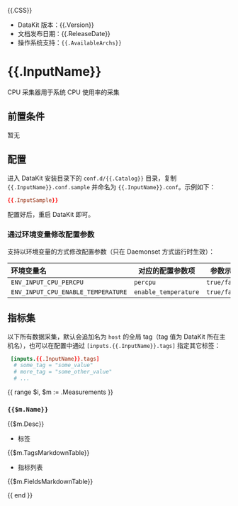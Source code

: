 {{.CSS}}

- DataKit 版本：{{.Version}}
- 文档发布日期：{{.ReleaseDate}}
- 操作系统支持：`{{.AvailableArchs}}`

# {{.InputName}}

CPU 采集器用于系统 CPU 使用率的采集

## 前置条件

暂无

## 配置

进入 DataKit 安装目录下的 `conf.d/{{.Catalog}}` 目录，复制 `{{.InputName}}.conf.sample` 并命名为 `{{.InputName}}.conf`。示例如下：

```toml
{{.InputSample}}
```

配置好后，重启 DataKit 即可。

### 通过环境变量修改配置参数

支持以环境变量的方式修改配置参数（只在 Daemonset 方式运行时生效）：

| 环境变量名                         | 对应的配置参数项     | 参数示例     |
| :---                               | ---                  | ---          |
| `ENV_INPUT_CPU_PERCPU`             | `percpu`             | `true/false` |
| `ENV_INPUT_CPU_ENABLE_TEMPERATURE` | `enable_temperature` | `true/false` |

## 指标集

以下所有数据采集，默认会追加名为 `host` 的全局 tag（tag 值为 DataKit 所在主机名），也可以在配置中通过 `[inputs.{{.InputName}}.tags]` 指定其它标签：

``` toml
 [inputs.{{.InputName}}.tags]
  # some_tag = "some_value"
  # more_tag = "some_other_value"
  # ...
```

{{ range $i, $m := .Measurements }}

### `{{$m.Name}}`

{{$m.Desc}}

-  标签

{{$m.TagsMarkdownTable}}

- 指标列表

{{$m.FieldsMarkdownTable}}

{{ end }}
